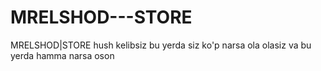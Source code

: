 # MRELSHOD---STORE
MRELSHOD|STORE hush kelibsiz bu yerda siz ko'p narsa ola olasiz va bu yerda hamma narsa oson
